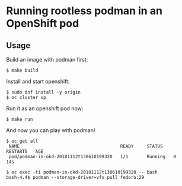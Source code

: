# Running rootless podman in an OpenShift pod

## Usage

Build an image with podman first:
```
$ make build
```

Install and start openshift:
```
$ sudo dnf install -y origin
$ oc cluster up
```

Run it as an openshift pod now:
```
$ make run
```

And now you can play with podman!
```
$ oc get all
 NAME                                      READY     STATUS    RESTARTS   AGE
 pod/podman-in-okd-20181112t130610199320   1/1       Running   0          14s

$ oc exec -ti podman-in-okd-20181112t130610199320 -- bash
bash-4.4$ podman --storage-driver=vfs pull fedora:29
```
